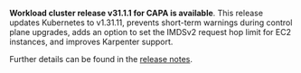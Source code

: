 **Workload cluster release v31.1.1 for CAPA is available**. This release updates Kubernetes to v1.31.11, prevents short-term warnings during control plane upgrades, adds an option to set the IMDSv2 request hop limit for EC2 instances, and improves Karpenter support.

Further details can be found in the [release notes](https://docs.giantswarm.io/changes/workload-cluster-releases-capa/releases/aws-31.1.0).
